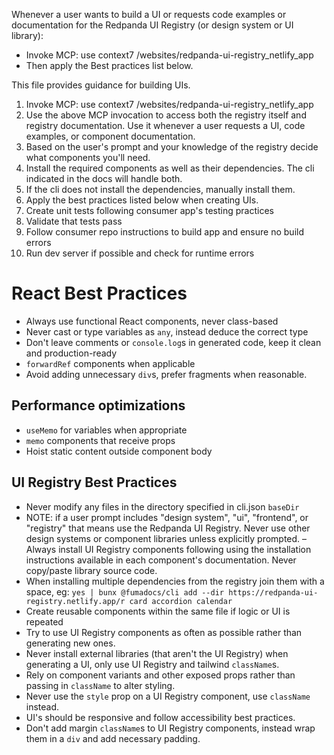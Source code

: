 Whenever a user wants to build a UI or requests code examples or documentation for the Redpanda UI Registry (or design system or UI library):

- Invoke MCP: use context7 /websites/redpanda-ui-registry_netlify_app
- Then apply the Best practices list below.

This file provides guidance for building UIs.

1. Invoke MCP: use context7 /websites/redpanda-ui-registry_netlify_app
2. Use the above MCP invocation to access both the registry itself and registry documentation. Use it whenever a user requests a UI, code examples, or component documentation.
3. Based on the user's prompt and your knowledge of the registry decide what components you'll need.
4. Install the required components as well as their dependencies. The cli indicated in the docs will handle both.
5. If the cli does not install the dependencies, manually install them.
6. Apply the best practices listed below when creating UIs.
7. Create unit tests following consumer app's testing practices
8. Validate that tests pass
9. Follow consumer repo instructions to build app and ensure no build errors
10. Run dev server if possible and check for runtime errors

# React Best Practices

- Always use functional React components, never class-based
- Never cast or type variables as `any`, instead deduce the correct type
- Don't leave comments or `console.log`s in generated code, keep it clean and production-ready
- `forwardRef` components when applicable
- Avoid adding unnecessary `div`s, prefer fragments when reasonable.

## Performance optimizations

- `useMemo` for variables when appropriate
- `memo` components that receive props
- Hoist static content outside component body

## UI Registry Best Practices

- Never modify any files in the directory specified in cli.json `baseDir`
- NOTE: if a user prompt includes "design system", "ui", "frontend", or "registry" that means use the Redpanda UI Registry. Never use other design systems or component libraries unless explicitly prompted.
  – Always install UI Registry components following using the installation instructions available in each component's documentation. Never copy/paste library source code.
- When installing multiple dependencies from the registry join them with a space, eg: `yes | bunx @fumadocs/cli add --dir https://redpanda-ui-registry.netlify.app/r card accordion calendar`
- Create reusable components within the same file if logic or UI is repeated
- Try to use UI Registry components as often as possible rather than generating new ones.
- Never install external libraries (that aren't the UI Registry) when generating a UI, only use UI Registry and tailwind `className`s.
- Rely on component variants and other exposed props rather than passing in `className` to alter styling.
- Never use the `style` prop on a UI Registry component, use `className` instead.
- UI's should be responsive and follow accessibility best practices.
- Don't add margin `className`s to UI Registry components, instead wrap them in a `div` and add necessary padding.
